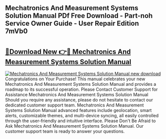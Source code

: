 ## Mechatronics And Measurement Systems Solution Manual PDf Free Download - Part-noh Service Owner Guide - User Repair Edition 7mVb0

# <h2><a href="http://bc76196.oget.top/?id=Mechatronics+And+Measurement+Systems+Solution+Manual">🔗Download New 👉🔴 Mechatronics And Measurement Systems Solution Manual</a></h2>

[![Mechatronics And Measurement Systems Solution Manual new download](https://i.imgur.com/5g1atiW.png)](http://bc76196.oget.top/?id=Mechatronics+And+Measurement+Systems+Solution+Manual)
Congratulations on Your Purchase! This manual celebrates your new Mechatronics And Measurement Systems Solution Manual and provides a roadmap to its successful operation. Please Contact Customer Support for Assistance Mechatronics And Measurement Systems Solution Manual Should you require any assistance, please do not hesitate to contact our dedicated customer support team. Mechatronics And Measurement Systems Solution Manual advanced features include geolocation, smart alerts, customizable themes, and multi-device syncing, all easily controlled through the user-friendly and intuitive interface. Please Don't Be Afraid to Ask Mechatronics And Measurement Systems Solution Manual. Our customer support team is ready to answer your questions.
